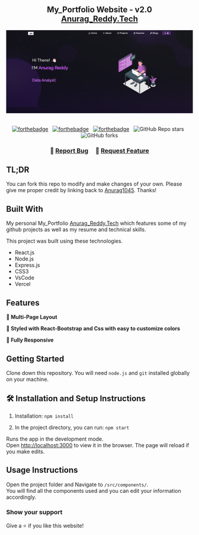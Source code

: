 <h2 align="center">
  My_Portfolio Website - v2.0<br/>
  <a href="https://my-portfolio-six-sigma-19.vercel.app/" target="_blank">Anurag_Reddy.Tech</a>
</h2>
<div align="center">
  <img alt="Demo" src="./Images/Img1.png" />
</div>

<br/>

<center>

[![forthebadge](https://forthebadge.com/images/badges/built-with-love.svg)](https://forthebadge.com) &nbsp;
[![forthebadge](https://forthebadge.com/images/badges/made-with-javascript.svg)](https://forthebadge.com) &nbsp;
[![forthebadge](https://forthebadge.com/images/badges/open-source.svg)](https://forthebadge.com) &nbsp;
![GitHub Repo stars](https://img.shields.io/github/stars/Anurag1045/My_Portfolio?color=red&logo=github&style=for-the-badge) &nbsp;
![GitHub forks](https://img.shields.io/github/forks/Anurag1045/My_Portfolio?color=red&logo=github&style=for-the-badge)

</center>

<h3 align="center">
    🔹
    <a href="https://github.com/Anurag1045/My_Portfolio/issues">Report Bug</a> &nbsp; &nbsp;
    🔹
    <a href="https://github.com/Anurag1045/My_Portfolio/issues">Request Feature</a>
</h3>

## TL;DR

You can fork this repo to modify and make changes of your own. Please give me proper credit by linking back to [Anurag1045](https://github.com/Anurag1045/My_Portfolio). Thanks!

## Built With

My personal My_Portfolio <a href="[https://anurag.vercel.app/](https://my-portfolio-six-sigma-19.vercel.app/)" target="_blank">Anurag_Reddy.Tech</a> which features some of my github projects as well as my resume and technical skills.<br/>

This project was built using these technologies.

- React.js
- Node.js
- Express.js
- CSS3
- VsCode
- Vercel

## Features

**📖 Multi-Page Layout**

**🎨 Styled with React-Bootstrap and Css with easy to customize colors**

**📱 Fully Responsive**

## Getting Started

Clone down this repository. You will need `node.js` and `git` installed globally on your machine.

## 🛠 Installation and Setup Instructions

1. Installation: `npm install`

2. In the project directory, you can run: `npm start`

Runs the app in the development mode.\
Open [http://localhost:3000](http://localhost:3000) to view it in the browser.
The page will reload if you make edits.

## Usage Instructions

Open the project folder and Navigate to `/src/components/`. <br/>
You will find all the components used and you can edit your information accordingly.

### Show your support

Give a ⭐ if you like this website!

